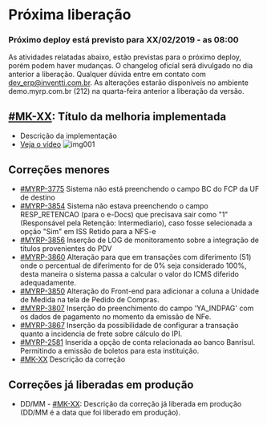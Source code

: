 # Próxima liberação

### Próximo deploy está previsto para XX/02/2019 - as 08:00
As atividades relatadas abaixo, estão previstas para o próximo deploy, porém podem haver mudanças. O changelog oficial será divulgado no dia anterior a liberação. Qualquer dúvida entre em contato com dev_erp@inventti.com.br.
As alterações estarão disponíveis no ambiente demo.myrp.com.br (212) na quarta-feira anterior a liberação da versão.

## [#MK-XX](https://devmyrp.atlassian.net/browse/MK-XX): Título da melhoria implementada
* Descrição da implementação
* [Veja o vídeo](http://recordit.co/2MyFCjFpdq)
![img001](https://i.imgur.com/XXXX.png)

## Correções menores
* [#MYRP-3775](https://devmyrp.atlassian.net/browse/MYRP-3775) Sistema não está preenchendo o campo BC do FCP da UF de destino
* [#MYRP-3854](https://devmyrp.atlassian.net/browse/MYRP-3854) Sistema não estava preenchendo o campo RESP_RETENCAO (para o e-Docs) que precisava sair como "1" (Responsável pela Retenção: Intermediario), caso fosse selecionada a opção "Sim" em ISS Retido para a NFS-e
* [#MYRP-3856](https://devmyrp.atlassian.net/browse/MYRP-3856) Inserção de LOG de monitoramento sobre a integração de títulos provenientes do PDV
* [#MYRP-3860](https://devmyrp.atlassian.net/browse/MYRP-3860) Alteração para que em transações com diferimento (51) onde o percentual de diferimento for de 0% seja considerado 100%, desta maneira o sistema passa a calcular o valor do ICMS diferido adequadamente.
* [#MYRP-3850](https://devmyrp.atlassian.net/browse/MYRP-3850) Alteração do Front-end para adicionar a coluna a Unidade de Medida na tela de Pedido de Compras.
* [#MYRP-3807](https://devmyrp.atlassian.net/browse/MYRP-3807) Inserção do preenchimento do campo 'YA_INDPAG' com os dados de pagamento no momento da emissão de NFe.
* [#MYRP-3867](https://devmyrp.atlassian.net/browse/MYRP-3867) Inserção da possibilidade de configurar a transação quanto a incidencia de frete sobre cálculo do IPI.
* [#MYRP-2581](https://devmyrp.atlassian.net/browse/MYRP-2581) Inserida a opção de conta relacionada ao banco Banrisul. Permitindo a emissão de boletos para esta instituição.
* [#MK-XX](https://devmyrp.atlassian.net/browse/MK-XX) Descrição da correção

## Correções já liberadas em produção
* DD/MM - [#MK-XX](https://devmyrp.atlassian.net/browse/MK-XX): Descrição da correção já liberada em produção (DD/MM é a data que foi liberado em produção).
